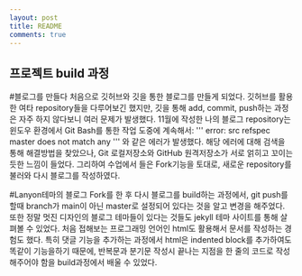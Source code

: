 ```yaml
---
layout: post
title: README
comments: true
---
```


프로젝트 build 과정
-------------------

#블로그를 만들다
처음으로 깃허브와 깃을 통한 블로그를 만들게 되었다.
깃허브를 활용한 여타 repository들을 다루어보긴 했지만, 깃을 통해 add, commit, push하는 과정은 자주 하지 않다보니 여러 문제가 발생했다.
11월에 작성한 나의 블로그 repository는 윈도우 환경에서 Git Bash를 통한 작업 도중에 계속해서: 
'''
error: src refspec master does not match any
'''
와 같은 에러가 발생했다. 해당 에러에 대해 검색을 통해 해결방법을 찾았으나, Git 로컬저장소와 GitHub 원격저장소가 서로 얽히고 꼬이는 듯한 느낌이 들었다. 
그리하여 수업에서 들은 Fork기능을 토대로, 새로운 repository를 불러와 다시 블로그를 작성하였다.

#Lanyon테마의 블로그
Fork를 한 후 다시 블로그를 build하는 과정에서, git push를 할때 branch가 main이 아닌 master로 설정되어 있다는 것을 알고 변경을 해주었다.
또한 정말 멋진 디자인의 블로그 테마들이 있다는 것들도 jekyll 테마 사이트를 통해 살펴볼 수 있었다. 처음 접해보는 프로그래밍 언어인 html도 활용해서 문서를 작성하는 경험도 했다. 특히 댓글 기능을 추가하는 과정에서 html은 indented block를 추가하여도 똑같이 기능을하기 때문에, 반복문과 분기문 작성시 끝나는 지점을 한 줄의 코드로 작성해주어야 함을 build과정에서 배울 수 있었다. 